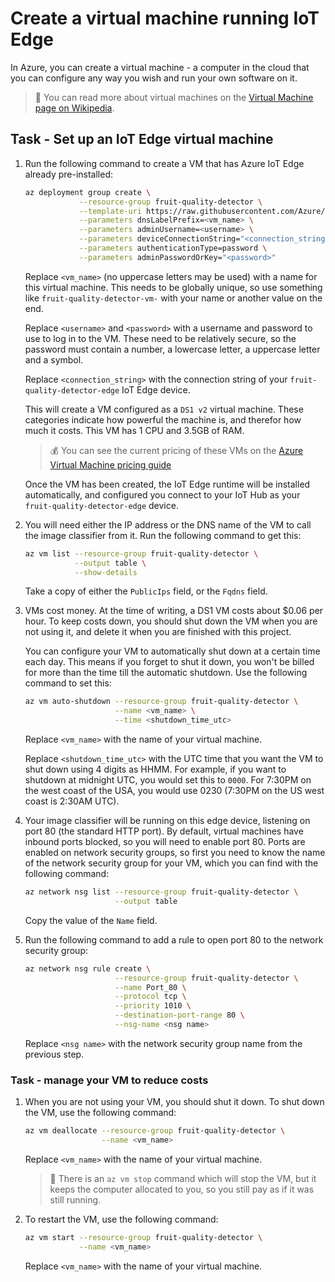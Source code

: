 # Create a virtual machine running IoT Edge

In Azure, you can create a virtual machine - a computer in the cloud that you can configure any way you wish and run your own software on it.

> 💁 You can read more about virtual machines on the [Virtual Machine page on Wikipedia](https://wikipedia.org/wiki/Virtual_machine).

## Task - Set up an IoT Edge virtual machine

1. Run the following command to create a VM that has Azure IoT Edge already pre-installed:

    ```sh
    az deployment group create \
                --resource-group fruit-quality-detector \
                --template-uri https://raw.githubusercontent.com/Azure/iotedge-vm-deploy/1.2.0/edgeDeploy.json \
                --parameters dnsLabelPrefix=<vm_name> \
                --parameters adminUsername=<username> \
                --parameters deviceConnectionString="<connection_string>" \
                --parameters authenticationType=password \
                --parameters adminPasswordOrKey="<password>"
    ```

    Replace `<vm_name>` (no uppercase letters may be used) with a name for this virtual machine. This needs to be globally unique, so use something like `fruit-quality-detector-vm-` with your name or another value on the end.

    Replace `<username>` and `<password>` with a username and password to use to log in to the VM. These need to be relatively secure, so the password must contain a number, a lowercase letter, a uppercase letter and a symbol.

    Replace `<connection_string>` with the connection string of your `fruit-quality-detector-edge` IoT Edge device.

    This will create a VM configured as a `DS1 v2` virtual machine. These categories indicate how powerful the machine is, and therefor how much it costs. This VM has 1 CPU and 3.5GB of RAM.

    > 💰 You can see the current pricing of these VMs on the [Azure Virtual Machine pricing guide](https://azure.microsoft.com/pricing/details/virtual-machines/linux/?WT.mc_id=academic-17441-jabenn)

    Once the VM has been created, the IoT Edge runtime will be installed automatically, and configured you connect to your IoT Hub as your `fruit-quality-detector-edge` device.

1. You will need either the IP address or the DNS name of the VM to call the image classifier from it. Run the following command to get this:

    ```sh
    az vm list --resource-group fruit-quality-detector \
               --output table \
               --show-details
    ```

    Take a copy of either the `PublicIps` field, or the `Fqdns` field.

1. VMs cost money. At the time of writing, a DS1 VM costs about $0.06 per hour. To keep costs down, you should shut down the VM when you are not using it, and delete it when you are finished with this project.

    You can configure your VM to automatically shut down at a certain time each day. This means if you forget to shut it down, you won't be billed for more than the time till the automatic shutdown. Use the following command to set this:

    ```sh
    az vm auto-shutdown --resource-group fruit-quality-detector \
                        --name <vm_name> \
                        --time <shutdown_time_utc>
    ```

    Replace `<vm_name>` with the name of your virtual machine.

    Replace `<shutdown_time_utc>` with the UTC time that you want the VM to shut down using 4 digits as HHMM. For example, if you want to shutdown at midnight UTC, you would set this to `0000`. For 7:30PM on the west coast of the USA, you would use 0230 (7:30PM on the US west coast is 2:30AM UTC).

1. Your image classifier will be running on this edge device, listening on port 80 (the standard HTTP port). By default, virtual machines have inbound ports blocked, so you will need to enable port 80. Ports are enabled on network security groups, so first you need to know the name of the network security group for your VM, which you can find with the following command:

    ```sh
    az network nsg list --resource-group fruit-quality-detector \
                        --output table
    ```

    Copy the value of the `Name` field.

1. Run the following command to add a rule to open port 80 to the network security group:

    ```sh
    az network nsg rule create \
                        --resource-group fruit-quality-detector \
                        --name Port_80 \
                        --protocol tcp \
                        --priority 1010 \
                        --destination-port-range 80 \
                        --nsg-name <nsg name>
    ```

    Replace `<nsg name>` with the network security group name from the previous step.

### Task - manage your VM to reduce costs

1. When you are not using your VM, you should shut it down. To shut down the VM, use the following command:

    ```sh
    az vm deallocate --resource-group fruit-quality-detector \
                     --name <vm_name>
    ```

    Replace `<vm_name>` with the name of your virtual machine.

    > 💁 There is an `az vm stop` command which will stop the VM, but it keeps the computer allocated to you, so you still pay as if it was still running.

1. To restart the VM, use the following command:

    ```sh
    az vm start --resource-group fruit-quality-detector \
                --name <vm_name>
    ```

    Replace `<vm_name>` with the name of your virtual machine.
